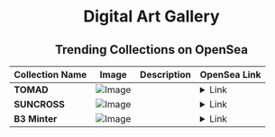 <div align="center">

# Digital Art Gallery

## Trending Collections on OpenSea

| Collection Name                       | Image                                                                                     | Description                       | OpenSea Link                                                                                          |
|---------------------------------------|-------------------------------------------------------------------------------------------|-----------------------------------|--------------------------------------------------------------------------------------------------------|
| **TOMAD** | ![Image](https://i.seadn.io/s/raw/files/0e4d1549a57a2fd4739300061e5673a2.png?w=500&auto=format?w=200&auto=format) |  | <details><summary>Link</summary>[TOMAD](https://opensea.io/collection/tomad-1)</details> |
| **SUNCROSS** | ![Image](https://i.seadn.io/s/raw/files/efb78fb8bd85d1574cd31bcae12621ce.png?w=500&auto=format?w=200&auto=format) |  | <details><summary>Link</summary>[SUNCROSS](https://opensea.io/collection/suncross-2)</details> |
| **B3 Minter** | ![Image](https://i.seadn.io/s/raw/files/9a671ea9db4aa2e4b173f4884b99ad86.jpg?w=500&auto=format?w=200&auto=format) |  | <details><summary>Link</summary>[B3 Minter](https://opensea.io/collection/b3-minter)</details> |

</div>